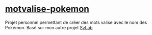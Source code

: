 # [motvalise-pokemon](https://skario37.github.io/motvalise-pokemon/)

Projet personnel permettant de créer des mots valise avec le nom des Pokémon.
Basé sur mon autre projet [SyLab](https://github.com/Skario37/sylab) 
